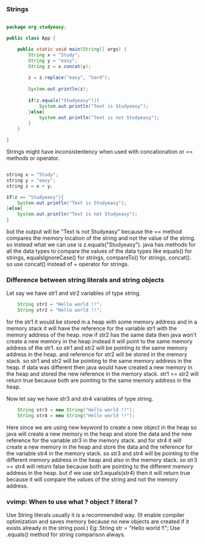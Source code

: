 ### Strings

```java

package org.studyeasy;

public class App {

	public static void main(String[] args) {
		String x = "Study";
		String y = "easy";
		String z = x.concat(y);
		
		z = z.replace("easy", "hard");
		
		System.out.println(z);
		
		if(z.equals("Studyeasy")){
			System.out.println("Text is Studyeasy");
		}else{
			System.out.println("Text is not Studyeasy");
		}
	}

}

```

Strings might have inconsistentency when used with concationation or  == methods or operator.
```java

string x = "Study";
string y = "easy";
string z = x + y;

if(z == "Studyeasy"){
    System.out.println("Text is Studyeasy");
}else{
    System.out.println("Text is not Studyeasy");
}

```
but the output will be "Text is not Studyeasy" because the == method compares the memory location of the string and not the value of the string.
so instead what we can use is z.equals("Studyeasy").  java has methods for all the data types to compare the values of the data types like equals() for strings, equalsIgnoreCase() for strings, compareTo() for strings, 
concat(). so use concat() instead of + operator for strings.  

### Difference between string literals and string objects

Let say we have str1 and str2 variables of type string.  
```java
    String str1 = "Hello world !!";
    String str2 = "Hello world !!";
```

for the str1 it would be stored in a heap with some memory address and in a memory stack it will have the reference for the variable str1 with 
the memory address of the heap. now if str2 has the same data then java won't create a new memory in the heap instead it will point to the same memory address of the str1. so str1 and str2 will be pointing to the same memory address in the heap.
and reference for str2 will be stored in the memory stack. so str1 and str2 will be pointing to the same memory address in the heap.
if data was different then java would have created a new memory in the heap and stored the new reference in the memory stack.
str1 == str2 will return true because both are pointing to the same memory address in the heap.

Now let say we have str3 and str4 variables of type string.  
```java
    String str3 = new String("Hello world !!");
    String str4 = new String("Hello world !!");
```
Here since we are using new keyword to create a new object in the heap so java will create a new memory in the heap and store the data and the new reference for the variable str3 in the memory stack. and for str4 it will create a new memory in the heap and store the data and the reference for the variable str4 in the memory stack. 
so str3 and str4 will be pointing to the different memory address in the heap and also in the memory stack. so str3 == str4 will return false because both are pointing to the different memory address in the heap.
but if we use str3.equals(str4) then it will return true because it will compare the values of the string and not the memory address.

### vvimp: When to use what ? object ? literal ?
Use String literals usually it is a recommended way.
(It enable compiler optimization and saves memory because no new objects are created if it exists already in the string pool.)
Eg: String str = "Hello world !!";
Use .equals() method for string comparison always.

